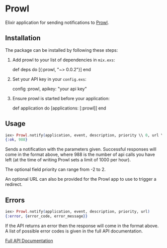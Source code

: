 # Prowl

Elixir application for sending notifications to [Prowl](https://www.prowlapp.com/).

## Installation

The package can be installed by following these steps:

  1. Add prowl to your list of dependencies in `mix.exs`:

        def deps do
          [{:prowl, "~> 0.0.2"}]
        end

  2. Set your API key in your `config.exs`:

        config :prowl, apikey: "your api key"

  3. Ensure prowl is started before your application:

        def application do
          [applications: [:prowl]]
        end

## Usage

```elixir
iex> Prowl.notify(application, event, description, priority \\ 0, url \\ "")
{:ok, 988}
```

Sends a notification with the parameters given. Successful responses will come in the format above, where 988 is the number of api calls you have left (at the time of writing Prowl sets a limit of 1000 per hour).

The optional field priority can range from -2 to 2.

An optional URL can also be provided for the Prowl app to use to trigger a redirect.

## Errors

```elixir
iex> Prowl.notify(application, event, description, priority, url)
{:error, {error_code, error_message}}
```

If the API returns an error then the response will come in the format above. A list of possible error codes is given in the full API documentation.

[Full API Documentation](https://www.prowlapp.com/api.php)

